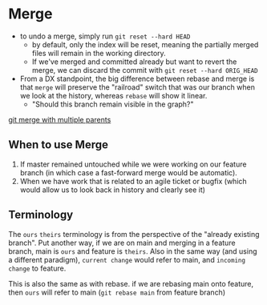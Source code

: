 
# Merge
- to undo a merge, simply run `git reset --hard HEAD`
	- by default, only the index will be reset, meaning the partially merged files will remain in the working directory.
	- If we've merged and committed already but want to revert the merge, we can discard the commit with `git reset --hard ORIG_HEAD`
- From a DX standpoint, the big difference between rebase and merge is that `merge` will preserve the "railroad" switch that was our branch when we look at the history, whereas `rebase` will show it linear.
	- "Should this branch remain visible in the graph?"

[git merge with multiple parents](https://softwareengineering.stackexchange.com/questions/314215/can-a-git-commit-have-more-than-2-parents)

## When to use Merge
1. If master remained untouched while we were working on our feature branch (in which case a fast-forward merge would be automatic).
2. When we have work that is related to an agile ticket or bugfix (which would allow us to look back in history and clearly see it)

## Terminology
The `ours` `theirs` terminology is from the perspective of the "already existing branch". Put another way, if we are on main and merging in a feature branch, main is `ours` and feature is `theirs`. Also in the same way (and using a different paradigm), `current change` would refer to main, and `incoming change` to feature.

This is also the same as with rebase. if we are rebasing main onto feature, then `ours` will refer to main (`git rebase main` from feature branch)
